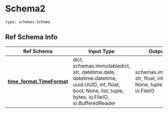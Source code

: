 # Schema2
```
type: schemas.Schema
```

## Ref Schema Info
Ref Schema | Input Type | Output Type
---------- | ---------- | -----------
[**time_format.TimeFormat**](../../../../../../../../../components/schema/time_format.md) | dict, schemas.immutabledict, str, datetime.date, datetime.datetime, uuid.UUID, int, float, bool, None, list, tuple, bytes, io.FileIO, io.BufferedReader | schemas.immutabledict, str, float, int, bool, None, tuple, bytes, io.FileIO
